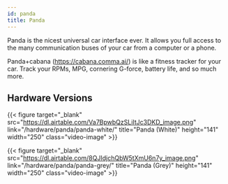 ```yaml
---
id: panda
title: Panda
---
```


Panda is the nicest universal car interface ever. It allows you full access to the many communication buses of your car from a computer or a phone.

Panda+cabana (https://cabana.comma.ai/) is like a fitness tracker for your car. Track your RPMs, MPG, cornering G-force, battery life, and so much more.

## Hardware Versions

{{< figure target="_blank" src="https://dl.airtable.com/Va7BpwbQzSLiItJc3DKD_image.png" link="/hardware/panda/panda-white/" title="Panda (White)" height="141" width="250" class="video-image" >}}

{{< figure target="_blank" src="https://dl.airtable.com/8QJIdjchQbW5tXmU6n7y_image.png" link="/hardware/panda/panda-grey/" title="Panda (Grey)" height="141" width="250" class="video-image" >}}

